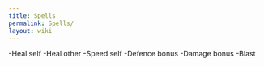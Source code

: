 ```yaml
---
title: Spells
permalink: Spells/
layout: wiki
---
```




-Heal self
-Heal other
-Speed self
-Defence bonus
-Damage bonus
-Blast